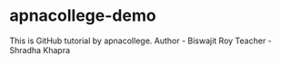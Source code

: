 # apnacollege-demo
This is  GitHub tutorial by apnacollege.
Author - Biswajit Roy
Teacher - Shradha Khapra
